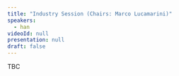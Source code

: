 ```yaml
---
title: "Industry Session (Chairs: Marco Lucamarini)"
speakers:
  - han
videoId: null
presentation: null
draft: false
---
```

TBC


<!-- fields to use above: -->
<!-- videoId: "Vfl9pPh6ipI" -->
<!-- presentation: "/slides/invited-MargaridaPereira.pdf" -->

